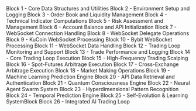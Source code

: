 Block 1 - Core Data Structures and Utilities
Block 2 - Environment Setup and Logging
Block 3 - Order Book and Liquidity Management
Block 4 - Technical Indicator Computations
Block 5 - Risk Assessment and Management
Block 6 - Account Balance and API Initialization
Block 7 - WebSocket Connection Handling
Block 8 - WebSocket Delegate Operations
Block 9 - KuCoin WebSocket Processing
Block 10 - Bybit WebSocket Processing
Block 11 - WebSocket Data Handling
Block 12 - Trading Loop Monitoring and Support
Block 13 - Trade Performance and Logging
Block 14 - Core Trading Loop Execution
Block 15 - High-Frequency Trading Scalping
Block 16 - Spot-Futures Arbitrage Execution
Block 17 - Cross-Exchange Arbitrage Execution
Block 18 - Market Making Operations
Block 19 - Machine Learning Prediction Engine
Block 20 - API Data Retrieval and Authentication
Block 21 - Quantum Consciousness Engine
Block 22 - Neural Agent Swarm System
Block 23 - Hyperdimensional Pattern Recognition
Block 24 - Temporal Prediction Engine
Block 25 - Self-Evolution & Learning SystemBlock
Block 26 - Integrated AI Trading Loop
